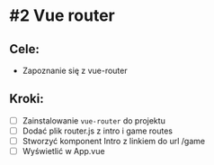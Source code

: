 # #2 Vue router

## Cele:
- Zapoznanie się z vue-router

## Kroki:
- [ ] Zainstalowanie `vue-router` do projektu
- [ ] Dodać plik router.js z intro i game routes
- [ ] Stworzyć komponent Intro z linkiem do url /game
- [ ] Wyświetlić <router-view> w App.vue
